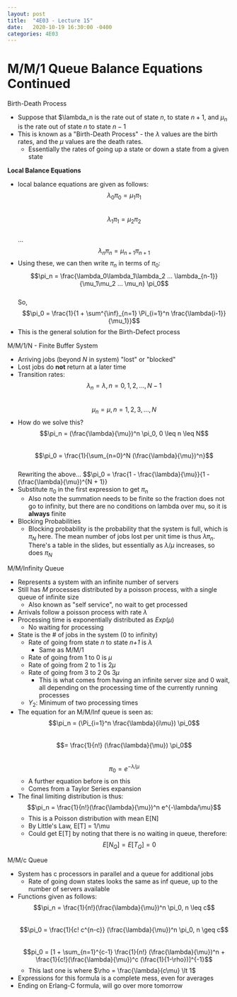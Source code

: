```yaml
---
layout: post
title:  "4E03 - Lecture 15"
date:   2020-10-19 16:30:00 -0400
categories: 4E03
---
```


M/M/1 Queue Balance Equations Continued
===

Birth-Death Process
- Suppose that $\lambda_n is the rate out of state $n$, to state $n+1$, and $\mu_n$ is the rate out of state $n$ to state $n-1$
- This is known as a "Birth-Death Process" - the $\lambda$ values are the birth rates, and the $\mu$ values are the death rates.
    - Essentially the rates of going up a state or down a state from a given state

**Local Balance Equations** 
- local balance equations are given as follows:  
$$\lambda_0\pi_0 = \mu_1\pi_1$$  
$$\lambda_1\pi_1 = \mu_2\pi_2$$  
...  
$$\lambda_n \pi_n = \mu_{n+1}\pi_{n+1}$$
- Using these, we can then write $\pi_n$ in terms of $\pi_0$:  
$$\pi_n = \frac{\lambda_0\lambda_1\lambda_2 ... \lambda_{n-1}}{\mu_1\mu_2 ... \mu_n} \pi_0$$  
So,  
$$\pi_0 = \frac{1}{1 + \sum^{\inf}_{n=1} \Pi_{i=1}^n \frac{\lambda{i-1}}{\mu_1}}$$
- This is the general solution for the Birth-Defect process

M/M/1/N - Finite Buffer System
- Arriving jobs (beyond *N* in system) "lost" or "blocked"
- Lost jobs do **not** return at a later time
- Transition rates:  
$$\lambda_n = \lambda, n = 0, 1, 2, ..., N-1$$  
$$\mu_n = \mu, n = 1, 2, 3, ..., N$$
- How do we solve this?  
$$\pi_n = (\frac{\lambda}{\mu})^n \pi_0, 0 \leq n \leq N$$  
$$\pi_0 = \frac{1}{\sum_{n=0}^N (\frac{\lambda}{\mu})^n}$$  
Rewriting the above... 
$$\pi_0 = \frac{1 - \frac{\lambda}{\mu}}{1 - (\frac{\lambda}{\mu})^{N + 1}}
- Substitute $\pi_0$ in the first expression to get $\pi_n$
    - Also note the summation needs to be finite so the fraction does not go to infinity, but there are no conditions on lambda over mu, so it is **always** finite
- Blocking Probabilities
    - Blocking probability is the probability that the system is full, which is $\pi_N$ here. The mean number of jobs lost per unit time is thus $\lambda \pi_n$. There's a table in the slides, but essentially as $\lambda/\mu$ increases, so does $\pi_N$

M/M/Infinity Queue
- Represents a system with an infinite number of servers
- Still has *M* processes distributed by a poisson process, with a single queue of infinite size
    - Also known as "self service", no wait to get processed
- Arrivals follow a poisson process with rate $\lambda$
- Processing time is exponentially distributed as $Exp(\mu)$
    - No waiting for processing
- State is the # of jobs in the system (0 to infinity)
    - Rate of going from state *n* to state *n+1* is $\lambda$
        - Same as M/M/1
    - Rate of going from 1 to 0 is $\mu$  
    - Rate of going from 2 to 1 is $2 \mu$
    - Rate of going from 3 to 2 0s $3 \mu$
        - This is what comes from having an infinite server size and 0 wait, all depending on the processing time of the currently running processes
    - $Y_2$: Minimum of two processing times
- The equation for an M/M/Inf queue is seen as:  
$$\pi_n = (\Pi_{i=1}^n \frac{\lambda}{i\mu}) \pi_0$$  
$$= \frac{1}{n!} (\frac{\lambda}{\mu}) \pi_0$$  
$$\pi_0 = e^{-\lambda/\mu}$$
    - A further equation before is on this
    - Comes from a Taylor Series expansion
- The final limiting distribution is thus:  
$$\pi_n = \frac{1}{n!}(\frac{\lambda}{\mu})^n e^{-\lambda/\mu}$$
    - This is a Poisson distribution with mean E[N]
    - By Little's Law, E[T] = 1/\mu
    - Could get E[T] by noting that there is no waiting in queue, therefore:  
    $$E[N_Q] = E[T_Q] = 0$$

M/M/c Queue
- System has c processors in parallel and a queue for additional jobs
    - Rate of going down states looks the same as inf queue, up to the number of servers available
- Functions given as follows:  
$$\pi_n = \frac{1}{n!}(\frac{\lambda}{\mu})^n \pi_0, n \leq c$$  
$$\pi_0 = \frac{1}{c! c^{n-c}} (\frac{\lambda}{\mu})^n \pi_0, n \geq c$$  
$$pi_0 = [1 + \sum_{n=1}^{c-1} \frac{1}{n!} (\frac{\lambda}{\mu})^n + \frac{1}{c!}(\frac{\lambda}{\mu})^c (\frac{1}{1-\rho})]^{-1}$$  
    - This last one is where $\rho = \frac{\lambda}{c\mu} \lt 1$
- Expressions for this formula is a complete mess, even for averages
- Ending on Erlang-C formula, will go over more tomorrow